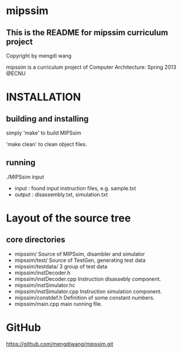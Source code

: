 mipssim
=======

This is the README for mipssim curriculum project
-------------------------------------------------
Copyright by mengdi wang

mipssim is a curriculum project of Computer Architecture: Spring 2013 @ECNU

INSTALLATION
============

building and installing
------------------------
simply 'make' to build MIPSsim

'make clean' to clean object files.

running
-------
./MIPSsim input
+ input  : found input instruction files, e.g. sample.txt
+ output : disassembly.txt, simulation.txt	

Layout of the source tree
=========================

core directories
----------------
+ mipssim/            		Source of MIPSsim, disambler and simulator
+ mipssim/test/       		Source of TestGen, generating test data
+ mipssim/testdata/   		3 group of test data
+ mipssim/instDecoder.h   
+ mipssim/instDecoder.cpp 	Instruction disassebly component.
+ mipssim/instSimulator.hc
+ mipssim/instSimulator.cpp	Instruction simulation component.
+ mipssim/constdef.h		Definition of some constant numbers.
+ mipssim/main.cpp			main running file.


GitHub
======
https://github.com/mengdiwang/mipssim.git
